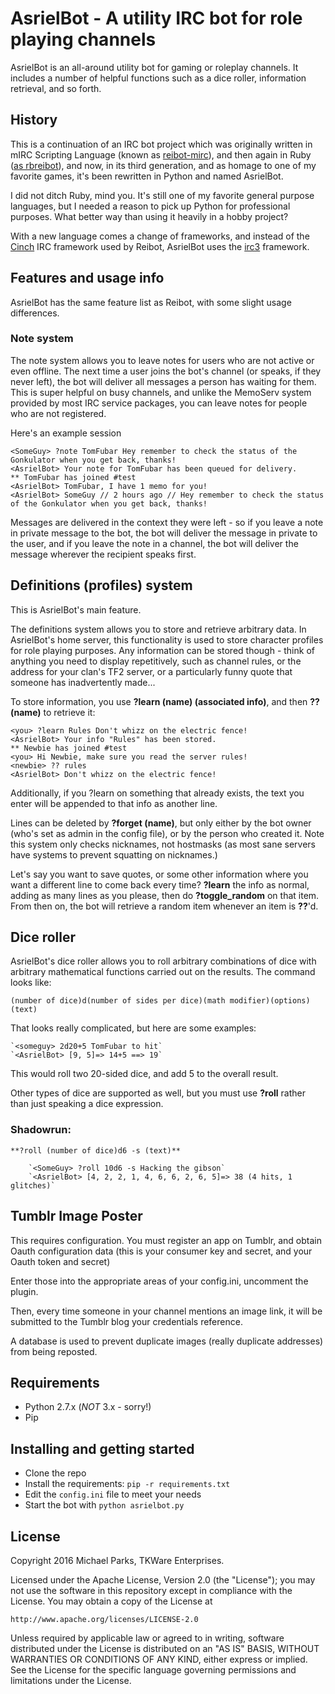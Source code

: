 # AsrielBot - A utility IRC bot for role playing channels


AsrielBot is an all-around utility bot for gaming or roleplay channels. It
includes a number of helpful functions such as a dice roller, information
retrieval, and so forth.

## History

This is a continuation of an IRC bot project which was
originally written in mIRC Scripting Language (known as
[reibot-mirc](https://github.com/Karunamon/mirc-reibot)), and then again in Ruby
([as rbreibot](https://github.com/Karunamon/reibot)), and now, in its third
generation, and as homage to one of my favorite games, it's been rewritten in
Python and named AsrielBot.

I did not ditch Ruby, mind you. It's still one of my favorite general purpose
languages, but I needed a reason to pick up Python for professional purposes.
What better way than using it heavily in a hobby project?

With a new language comes a change of frameworks, and instead of the
[Cinch](https://github.com/cinchrb/cinch) IRC framework used by Reibot,
AsrielBot uses the [irc3](https://github.com/gawel/irc3) framework.

## Features and usage info


AsrielBot has the same feature list as Reibot, with some slight usage
differences.

### Note system

The note system allows you to leave notes for users who are not active or even
offline. The next time a user joins the bot's channel (or speaks, if they never
left), the bot will deliver all messages a person has waiting for them. This is
super helpful on busy channels, and unlike the MemoServ system provided by most
IRC service packages, you can leave notes for people who are not registered.

Here's an example session

    <SomeGuy> ?note TomFubar Hey remember to check the status of the Gonkulator when you get back, thanks!
    <AsrielBot> Your note for TomFubar has been queued for delivery.
    ** TomFubar has joined #test
    <AsrielBot> TomFubar, I have 1 memo for you!
    <AsrielBot> SomeGuy // 2 hours ago // Hey remember to check the status of the Gonkulator when you get back, thanks!

Messages are delivered in the context they were left - so if you leave a note in
private message to the bot, the bot will deliver the message in private to the
user, and if you leave the note in a channel, the bot will deliver the message
wherever the recipient speaks first.

## Definitions (profiles) system

This is AsrielBot's main feature.

The definitions system allows you to store and retrieve arbitrary data. In
AsrielBot's home server, this functionality is used to store character profiles
for role playing purposes. Any information can be stored though - think of
anything you need to display repetitively, such as channel rules, or the address
for your clan's TF2 server, or a particularly funny quote that someone has
inadvertently made...

To store information, you use **?learn (name) (associated info)**, and then
**?? (name)** to retrieve it:

    <you> ?learn Rules Don't whizz on the electric fence!
    <AsrielBot> Your info "Rules" has been stored.
    ** Newbie has joined #test
    <you> Hi Newbie, make sure you read the server rules!
    <newbie> ?? rules
    <AsrielBot> Don't whizz on the electric fence!

Additionally, if you ?learn on something that already exists, the text you enter
will be appended to that info as another line.

Lines can be deleted by **?forget (name)**, but only either by the bot owner
(who's set as admin in the config file), or by the person who created it. Note
this system only checks nicknames, not hostmasks (as most sane servers have
systems to prevent squatting on nicknames.)

Let's say you want to save quotes, or some other information where you want a
different line to come back every time? **?learn** the info as normal, adding
as many lines as you please, then do **?toggle_random** on that item. From then
on, the bot will retrieve a random item whenever an item is **??**'d.

## Dice roller

AsrielBot's dice roller allows you to roll arbitrary combinations of dice with
arbitrary mathematical functions carried out on the results. The command looks
like:

 `(number of dice)d(number of sides per dice)(math modifier)(options)(text)`

That looks really complicated, but here are some examples:

    `<someguy> 2d20+5 TomFubar to hit`
    `<AsrielBot> [9, 5]=> 14+5 ==> 19`

This would roll two 20-sided dice, and add 5 to the overall result.

Other types of dice are supported as well, but you must use **?roll** rather
than just speaking a dice expression.

### Shadowrun:

    **?roll (number of dice)d6 -s (text)**

        `<SomeGuy> ?roll 10d6 -s Hacking the gibson`
        `<AsrielBot> [4, 2, 2, 1, 4, 6, 6, 2, 6, 5]=> 38 (4 hits, 1 glitches)`


## Tumblr Image Poster

This requires configuration. You must register an app on Tumblr, and obtain
Oauth configuration data (this is your consumer key and secret, and your Oauth
token and secret)

Enter those into the appropriate areas of your config.ini, uncomment the plugin.

Then, every time someone in your channel mentions an image link, it will be
submitted to the Tumblr blog your credentials reference.

A database is used to prevent duplicate images (really duplicate addresses)
from being reposted.

## Requirements

* Python 2.7.x (*NOT* 3.x - sorry!)
* Pip

## Installing and getting started

- Clone the repo
- Install the requirements: `pip -r requirements.txt`
- Edit the `config.ini` file to meet your needs
- Start the bot with `python asrielbot.py`

## License


Copyright 2016 Michael Parks, TKWare Enterprises.

Licensed under the Apache License, Version 2.0 (the "License");
you may not use the software in this repository except in compliance with the
License. You may obtain a copy of the License at

    http://www.apache.org/licenses/LICENSE-2.0

Unless required by applicable law or agreed to in writing, software
distributed under the License is distributed on an "AS IS" BASIS,
WITHOUT WARRANTIES OR CONDITIONS OF ANY KIND, either express or implied.
See the License for the specific language governing permissions and
limitations under the License.
